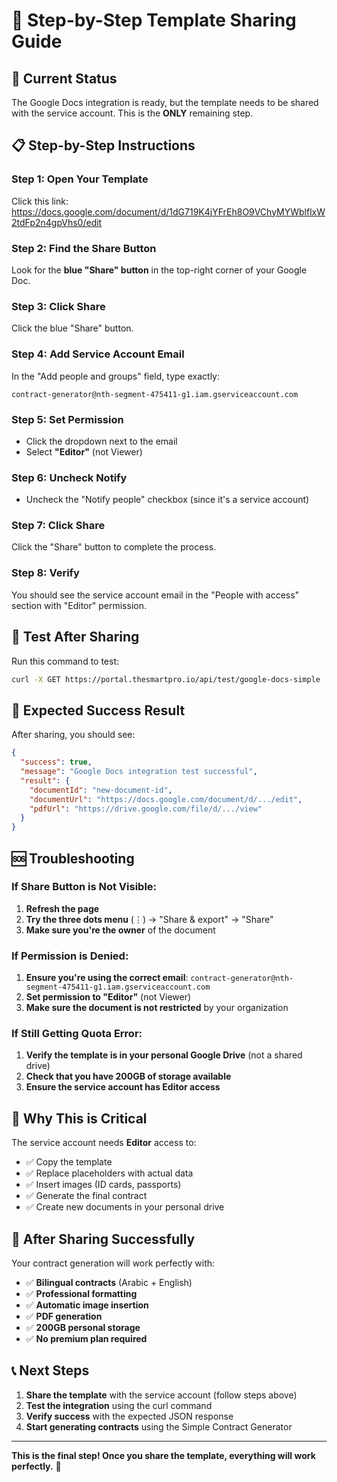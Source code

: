# 🎯 Step-by-Step Template Sharing Guide

## 🚨 **Current Status**

The Google Docs integration is ready, but the template needs to be shared with the service account. This is the **ONLY** remaining step.

## 📋 **Step-by-Step Instructions**

### **Step 1: Open Your Template**

Click this link: https://docs.google.com/document/d/1dG719K4jYFrEh8O9VChyMYWblflxW2tdFp2n4gpVhs0/edit

### **Step 2: Find the Share Button**

Look for the **blue "Share" button** in the top-right corner of your Google Doc.

### **Step 3: Click Share**

Click the blue "Share" button.

### **Step 4: Add Service Account Email**

In the "Add people and groups" field, type exactly:

```
contract-generator@nth-segment-475411-g1.iam.gserviceaccount.com
```

### **Step 5: Set Permission**

- Click the dropdown next to the email
- Select **"Editor"** (not Viewer)

### **Step 6: Uncheck Notify**

- Uncheck the "Notify people" checkbox (since it's a service account)

### **Step 7: Click Share**

Click the "Share" button to complete the process.

### **Step 8: Verify**

You should see the service account email in the "People with access" section with "Editor" permission.

## 🧪 **Test After Sharing**

Run this command to test:

```bash
curl -X GET https://portal.thesmartpro.io/api/test/google-docs-simple
```

## 🎉 **Expected Success Result**

After sharing, you should see:

```json
{
  "success": true,
  "message": "Google Docs integration test successful",
  "result": {
    "documentId": "new-document-id",
    "documentUrl": "https://docs.google.com/document/d/.../edit",
    "pdfUrl": "https://drive.google.com/file/d/.../view"
  }
}
```

## 🆘 **Troubleshooting**

### **If Share Button is Not Visible:**

1. **Refresh the page**
2. **Try the three dots menu** (⋮) → "Share & export" → "Share"
3. **Make sure you're the owner** of the document

### **If Permission is Denied:**

1. **Ensure you're using the correct email**: `contract-generator@nth-segment-475411-g1.iam.gserviceaccount.com`
2. **Set permission to "Editor"** (not Viewer)
3. **Make sure the document is not restricted** by your organization

### **If Still Getting Quota Error:**

1. **Verify the template is in your personal Google Drive** (not a shared drive)
2. **Check that you have 200GB of storage available**
3. **Ensure the service account has Editor access**

## 🎯 **Why This is Critical**

The service account needs **Editor** access to:

- ✅ Copy the template
- ✅ Replace placeholders with actual data
- ✅ Insert images (ID cards, passports)
- ✅ Generate the final contract
- ✅ Create new documents in your personal drive

## 🚀 **After Sharing Successfully**

Your contract generation will work perfectly with:

- ✅ **Bilingual contracts** (Arabic + English)
- ✅ **Professional formatting**
- ✅ **Automatic image insertion**
- ✅ **PDF generation**
- ✅ **200GB personal storage**
- ✅ **No premium plan required**

## 📞 **Next Steps**

1. **Share the template** with the service account (follow steps above)
2. **Test the integration** using the curl command
3. **Verify success** with the expected JSON response
4. **Start generating contracts** using the Simple Contract Generator

---

**This is the final step! Once you share the template, everything will work perfectly.** 🎯
